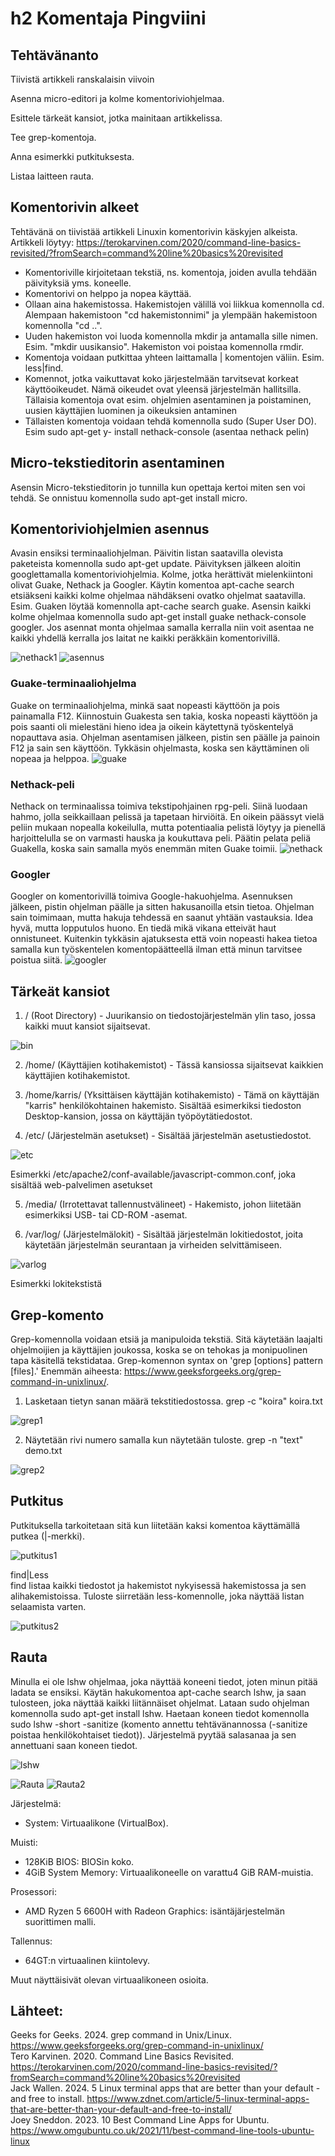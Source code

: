 # h2 Komentaja Pingviini

## Tehtävänanto

Tiivistä artikkeli ranskalaisin viivoin

Asenna micro-editori ja kolme komentoriviohjelmaa.

Esittele tärkeät kansiot, jotka mainitaan artikkelissa.

Tee grep-komentoja.

Anna esimerkki putkituksesta.

Listaa laitteen rauta.

## Komentorivin alkeet

Tehtävänä on tiivistää artikkeli Linuxin komentorivin käskyjen alkeista. Artikkeli löytyy: https://terokarvinen.com/2020/command-line-basics-revisited/?fromSearch=command%20line%20basics%20revisited

- Komentoriville kirjoitetaan tekstiä, ns. komentoja, joiden avulla tehdään päivityksiä yms. koneelle.
- Komentorivi on helppo ja nopea käyttää.
- Ollaan aina hakemistossa. Hakemistojen välillä voi liikkua komennolla cd. Alempaan hakemistoon "cd hakemistonnimi" ja ylempään hakemistoon komennolla "cd ..".
- Uuden hakemiston voi luoda komennolla mkdir ja antamalla sille nimen. Esim. "mkdir uusikansio". Hakemiston voi poistaa komennolla rmdir.
- Komentoja voidaan putkittaa yhteen laittamalla | komentojen väliin. Esim. less|find.
- Komennot, jotka vaikuttavat koko järjestelmään tarvitsevat korkeat käyttöoikeudet. Nämä oikeudet ovat yleensä järjestelmän hallitsilla. Tällaisia komentoja ovat esim. ohjelmien asentaminen ja poistaminen, 
  uusien käyttäjien luominen ja oikeuksien antaminen
- Tällaisten komentoja voidaan tehdä komennolla sudo (Super User DO). Esim sudo apt-get y- install nethack-console (asentaa nethack pelin)

## Micro-tekstieditorin asentaminen

Asensin Micro-tekstieditorin jo tunnilla kun opettaja kertoi miten sen voi tehdä. Se onnistuu komennolla sudo apt-get install micro.

## Komentoriviohjelmien asennus

Avasin ensiksi terminaaliohjelman. Päivitin listan saatavilla olevista paketeista komennolla sudo apt-get update. Päivityksen jälkeen aloitin googlettamalla komentoriviohjelmia. Kolme, jotka herättivät 
mielenkiintoni olivat Guake, Nethack ja Googler. Käytin komentoa apt-cache search etsiäkseni kaikki kolme ohjelmaa nähdäkseni ovatko ohjelmat saatavilla. Esim. Guaken löytää komennolla apt-cache search guake.
Asensin kaikki kolme ohjelmaa komennolla sudo apt-get install guake nethack-console googler. Jos asennat monta ohjelmaa samalla kerralla niin voit asentaa ne kaikki yhdellä kerralla jos laitat ne kaikki
peräkkäin komentorivillä.

![nethack1](nethack.png)
![asennus](3asennus.png)

### Guake-terminaaliohjelma

Guake on terminaaliohjelma, minkä saat nopeasti käyttöön ja pois painamalla F12. Kiinnostuin Guakesta sen takia, koska nopeasti käyttöön ja pois saanti oli mielestäni hieno idea ja oikein käytettynä työskentelyä
nopauttava asia. Ohjelman asentamisen jälkeen, pistin sen päälle ja painoin F12 ja sain sen käyttöön. Tykkäsin ohjelmasta, koska sen käyttäminen oli nopeaa ja helppoa.
![guake](hahmo.png)

### Nethack-peli

Nethack on terminaalissa toimiva tekstipohjainen rpg-peli. Siinä luodaan hahmo, jolla seikkaillaan pelissä ja tapetaan hirviöitä. En oikein päässyt vielä peliin mukaan nopealla kokeilulla, mutta potentiaalia
pelistä löytyy ja pienellä harjoittelulla se on varmasti hauska ja koukuttava peli. Päätin pelata peliä Guakella, koska sain samalla myös enemmän miten Guake toimii.
![nethack](nethack2.png)

### Googler

Googler on komentorivillä toimiva Google-hakuohjelma. Asennuksen jälkeen, pistin ohjelman päälle ja sitten hakusanoilla etsin tietoa. Ohjelman sain toimimaan, mutta hakuja tehdessä en saanut yhtään vastauksia.
Idea hyvä, mutta lopputulos huono. En tiedä mikä vikana etteivät haut onnistuneet. Kuitenkin tykkäsin ajatuksesta että voin nopeasti hakea tietoa samalla kun työskentelen komentopäätteellä ilman että minun
tarvitsee poistua siitä.
![googler](googler.png)

## Tärkeät kansiot

1. / (Root Directory) -  Juurikansio on tiedostojärjestelmän ylin taso, jossa kaikki muut kansiot sijaitsevat. 

![bin](bin.png)

2. /home/ (Käyttäjien kotihakemistot) - Tässä kansiossa sijaitsevat kaikkien käyttäjien kotihakemistot.

3. /home/karris/ (Yksittäisen käyttäjän kotihakemisto) - Tämä on käyttäjän "karris" henkilökohtainen hakemisto. Sisältää esimerkiksi tiedoston Desktop-kansion, jossa on käyttäjän työpöytätiedostot.

4. /etc/ (Järjestelmän asetukset) - Sisältää järjestelmän asetustiedostot.

![etc](etc.png)

Esimerkki /etc/apache2/conf-available/javascript-common.conf, joka sisältää web-palvelimen asetukset

5. /media/ (Irrotettavat tallennustvälineet) - Hakemisto, johon liitetään esimerkiksi USB- tai CD-ROM -asemat.

6. /var/log/ (Järjestelmälokit) - Sisältää järjestelmän lokitiedostot, joita käytetään järjestelmän seurantaan ja virheiden selvittämiseen.

![varlog](var-log.png)

Esimerkki lokitekstistä

## Grep-komento

Grep-komennolla voidaan etsiä ja manipuloida tekstiä. Sitä käytetään laajalti ohjelmoijien ja käyttäjien joukossa, koska se on tehokas ja monipuolinen tapa käsitellä tekstidataa.
Grep-komennon syntax on 'grep [options] pattern [files].' Enemmän aiheesta: https://www.geeksforgeeks.org/grep-command-in-unixlinux/.

1. Lasketaan tietyn sanan määrä tekstitiedostossa.
grep -c "koira" koira.txt

![grep1](grep1.png)

2. Näytetään rivi numero samalla kun näytetään tuloste.
grep -n "text" demo.txt

![grep2](grep2.png)

## Putkitus
Putkituksella tarkoitetaan sitä kun liitetään kaksi komentoa käyttämällä putkea (|-merkki).

![putkitus1](putkitus1.png)

find|Less  
find listaa kaikki tiedostot ja hakemistot nykyisessä hakemistossa ja sen alihakemistoissa. Tuloste siirretään less-komennolle, joka näyttää listan selaamista varten.

![putkitus2](putkitus2.png)

## Rauta

Minulla ei ole lshw ohjelmaa, joka näyttää koneeni tiedot, joten minun pitää ladata se ensiksi. Käytän hakukomentoa apt-cache search lshw, ja saan tulosteen, joka näyttää kaikki liitännäiset ohjelmat.
Lataan sudo ohjelman komennolla sudo apt-get install lshw. Haetaan koneen tiedot komennolla sudo lshw -short -sanitize (komento annettu tehtävänannossa (-sanitize poistaa henkilökohtaiset tiedot)). Järjestelmä pyytää
salasanaa ja sen annettuani saan koneen tiedot.

![lshw](lshw.png)

![Rauta](rauta1.png)
![Rauta2](rauta2.png)

Järjestelmä:
- System: Virtuaalikone (VirtualBox).

Muisti:
- 128KiB BIOS: BIOSin koko.
- 4GiB System Memory: Virtuaalikoneelle on varattu4 GiB RAM-muistia.

Prosessori:
- AMD Ryzen 5 6600H with Radeon Graphics: isäntäjärjestelmän suorittimen malli.

Tallennus:
- 64GT:n virtuaalinen kiintolevy.

Muut näyttäisivät olevan virtuaalikoneen osioita.

## Lähteet:

Geeks for Geeks. 2024. grep command in Unix/Linux. https://www.geeksforgeeks.org/grep-command-in-unixlinux/  
Tero Karvinen. 2020. Command Line Basics Revisited. https://terokarvinen.com/2020/command-line-basics-revisited/?fromSearch=command%20line%20basics%20revisited  
Jack Wallen. 2024. 5 Linux terminal apps that are better than your default - and free to install. https://www.zdnet.com/article/5-linux-terminal-apps-that-are-better-than-your-default-and-free-to-install/  
Joey Sneddon. 2023. 10 Best Command Line Apps for Ubuntu. https://www.omgubuntu.co.uk/2021/11/best-command-line-tools-ubuntu-linux
